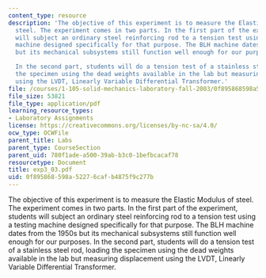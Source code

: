 ```yaml
---
content_type: resource
description: 'The objective of this experiment is to measure the Elastic Modulus of
  steel. The experiment comes in two parts. In the first part of the experiment, students
  will subject an ordinary steel reinforcing rod to a tension test using a testing
  machine designed specifically for that purpose. The BLH machine dates from the 1950s
  but its mechanical subsystems still function well enough for our purposes.

  In the second part, students will do a tension test of a stainless steel rod, loading
  the specimen using the dead weights available in the lab but measuring displacement
  using the LVDT, Linearly Variable Differential Transformer.'
file: /courses/1-105-solid-mechanics-laboratory-fall-2003/0f895868598a52276cafb4875f9c277b_exp3_03.pdf
file_size: 53821
file_type: application/pdf
learning_resource_types:
- Laboratory Assignments
license: https://creativecommons.org/licenses/by-nc-sa/4.0/
ocw_type: OCWFile
parent_title: Labs
parent_type: CourseSection
parent_uid: 780f1ade-a500-39ab-b3c0-1befbcacaf78
resourcetype: Document
title: exp3_03.pdf
uid: 0f895868-598a-5227-6caf-b4875f9c277b
---
```

The objective of this experiment is to measure the Elastic Modulus of steel. The experiment comes in two parts. In the first part of the experiment, students will subject an ordinary steel reinforcing rod to a tension test using a testing machine designed specifically for that purpose. The BLH machine dates from the 1950s but its mechanical subsystems still function well enough for our purposes.
In the second part, students will do a tension test of a stainless steel rod, loading the specimen using the dead weights available in the lab but measuring displacement using the LVDT, Linearly Variable Differential Transformer.